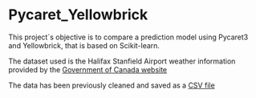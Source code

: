# Pycaret_Yellowbrick
This project´s objective is to compare a prediction model using Pycaret3 and Yellowbrick, that is based on Scikit-learn. 

The dataset used is the Halifax Stanfield Airport weather information provided by the [Government of Canada website](https://climate.weather.gc.ca/historical_data/search_historic_data_stations_e.html?searchType=stnName&timeframe=1&txtStationName=Halifax&searchMethod=contains&optLimit=yearRange&StartYear=1840&EndYear=2023&Year=2023&Month=3&Day=21&selRowPerPage=25)

The data has been previously cleaned and saved as a [CSV file]()
